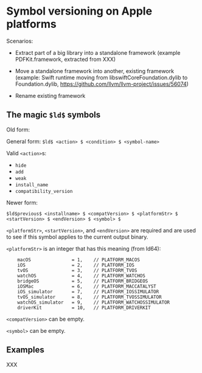 Symbol versioning on Apple platforms
====================================

Scenarios:

* Extract part of a big library into a standalone framework
  (example PDFKit.framework, extracted from XXX)

* Move a standalone framework into another, existing framework
  (example: Swift runtime moving from libswiftCoreFoundation.dylib to
  Foundation.dylib, <https://github.com/llvm/llvm-project/issues/56074>)

* Rename existing framework


The magic `$ld$` symbols
------------------------

Old form:

General form: `$ld$ <action> $ <condition> $ <symbol-name>`

Valid `<action>`s:

* `hide`
* `add`
* `weak`
* `install_name`
* `compatibility_version`

Newer form:

`$ld$previous$ <installname> $ <compatVersion> $ <platformStr> $ <startVersion> $ <endVersion> $ <symbol> $`

`<platformStr>`, `<startVersion>`, and `<endVersion>` are required and are
used to see if this symbol applies to the current output binary.

`<platformStr>` is an integer that has this meaning (from ld64):

```
    macOS               = 1,    // PLATFORM_MACOS
    iOS                 = 2,    // PLATFORM_IOS
    tvOS                = 3,    // PLATFORM_TVOS
    watchOS             = 4,    // PLATFORM_WATCHOS
    bridgeOS            = 5,    // PLATFORM_BRIDGEOS
    iOSMac              = 6,    // PLATFORM_MACCATALYST
    iOS_simulator       = 7,    // PLATFORM_IOSSIMULATOR
    tvOS_simulator      = 8,    // PLATFORM_TVOSSIMULATOR
    watchOS_simulator   = 9,    // PLATFORM_WATCHOSSIMULATOR
    driverKit           = 10,   // PLATFORM_DRIVERKIT
```

`<compatVersion>` can be empty.

`<symbol>` can be empty.

Examples
--------

XXX

